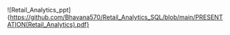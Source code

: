 ![Retail_Analytics_ppt]{https://github.com/Bhavana570/Retail_Analytics_SQL/blob/main/PRESENTATION(Retail_Analytics).pdf}
